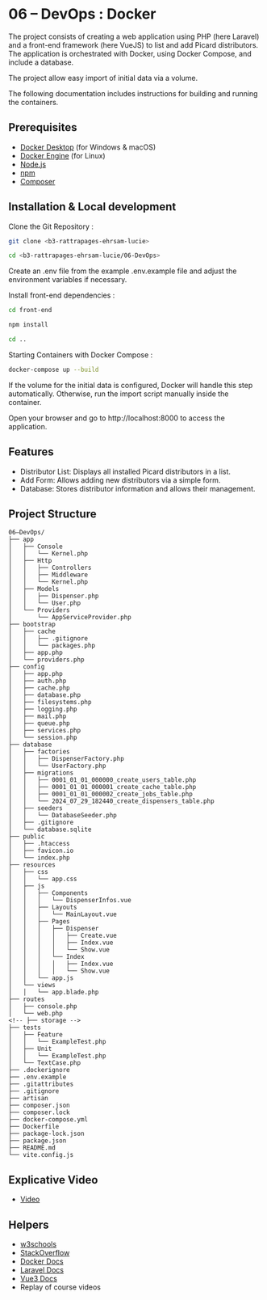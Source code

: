 # 06 – DevOps : Docker

The project consists of creating a web application using PHP (here Laravel) and a front-end framework (here VueJS) to list and add Picard distributors. The application is orchestrated with Docker, using Docker Compose, and include a database.

The project allow easy import of initial data via a volume.

The following documentation includes instructions for building and running the containers.

## Prerequisites

-   [Docker Desktop](https://www.docker.com/products/docker-desktop/) (for Windows & macOS)
-   [Docker Engine](https://docs.docker.com/engine/) (for Linux)
-   [Node.js](https://nodejs.org/)
-   [npm](https://www.npmjs.com/)
-   [Composer]()

## Installation & Local development

Clone the Git Repository :

```bash
git clone <b3-rattrapages-ehrsam-lucie>

cd <b3-rattrapages-ehrsam-lucie/06-DevOps>
```

Create an .env file from the example .env.example file and adjust the environment variables if necessary.

Install front-end dependencies :

```bash
cd front-end

npm install

cd ..
```

Starting Containers with Docker Compose :

```bash
docker-compose up --build
```

If the volume for the initial data is configured, Docker will handle this step automatically. Otherwise, run the import script manually inside the container.

Open your browser and go to http://localhost:8000 to access the application.

## Features

-   Distributor List: Displays all installed Picard distributors in a list.
-   Add Form: Allows adding new distributors via a simple form.
-   Database: Stores distributor information and allows their management.

## Project Structure

```
06–DevOps/
├── app
│   ├── Console
│   │   └── Kernel.php
│   ├── Http
│   │   ├── Controllers
│   │   ├── Middleware
│   │   └── Kernel.php
│   ├── Models
│   │   ├── Dispenser.php
│   │   └── User.php
│   └── Providers
│       └── AppServiceProvider.php
├── bootstrap
│   ├── cache
│   │   ├── .gitignore
│   │   └── packages.php
│   ├── app.php
│   └── providers.php
├── config
│   ├── app.php
│   ├── auth.php
│   ├── cache.php
│   ├── database.php
│   ├── filesystems.php
│   ├── logging.php
│   ├── mail.php
│   ├── queue.php
│   ├── services.php
│   └── session.php
├── database
│   ├── factories
│   │   ├── DispenserFactory.php
│   │   └── UserFactory.php
│   ├── migrations
│   │   ├── 0001_01_01_000000_create_users_table.php
│   │   ├── 0001_01_01_000001_create_cache_table.php
│   │   ├── 0001_01_01_000002_create_jobs_table.php
│   │   └── 2024_07_29_182440_create_dispensers_table.php
│   ├── seeders
│   │   └── DatabaseSeeder.php
│   ├── .gitignore
│   └── database.sqlite
├── public
│   ├── .htaccess
│   ├── favicon.io
│   └── index.php
├── resources
│   ├── css
│   │   └── app.css
│   ├── js
│   │   ├── Components
│   │   │   └── DispenserInfos.vue
│   │   ├── Layouts
│   │   │   └── MainLayout.vue
│   │   ├── Pages
│   │   │   ├── Dispenser
│   │   │   │   ├── Create.vue
│   │   │   │   ├── Index.vue
│   │   │   │   └── Show.vue
│   │   │   └── Index
│   │   │   │   ├── Index.vue
│   │   │   │   └── Show.vue
│   │   └── app.js
│   └── views
│   │   └── app.blade.php
├── routes
│   ├── console.php
│   └── web.php
<!-- ├── storage -->
├── tests
│   ├── Feature
│   │   └── ExampleTest.php
│   ├── Unit
│   │   └── ExampleTest.php
│   └── TextCase.php
├── .dockerignore
├── .env.example
├── .gitattributes
├── .gitignore
├── artisan
├── composer.json
├── composer.lock
├── docker-compose.yml
├── Dockerfile
├── package-lock.json
├── package.json
├── README.md
└── vite.config.js
```

## Explicative Video

-   [Video]()

## Helpers

-   [w3schools](https://www.w3schools.com/)
-   [StackOverflow](https://stackoverflow.com/)
-   [Docker Docs](https://docs.docker.com/guides)
-   [Laravel Docs](https://laravel.com/docs/)
-   [Vue3 Docs](https://vuejs.org/guide/introduction.html)
-   Replay of course videos
